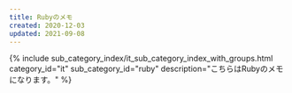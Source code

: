 ```yaml
---
title: Rubyのメモ
created: 2020-12-03
updated: 2021-09-08
---
```

{% include sub_category_index/it_sub_category_index_with_groups.html
    category_id="it"
    sub_category_id="ruby"
    description="こちらはRubyのメモになります。" %}
